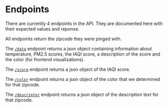 # Endpoints

There are currently 4 endpoints in the API. They are documented here with their expected values and reponse.

All endpoints return the zipcode they were pinged with.

The [`/data`](./endpoints/endpoint-data.md) endpoint returns a json object containing information about temperature, PM2.5 scores, the IAQI score, a description of the score and the color (for frontend visualizations).

The [`/score`](./endpoints/endpoint-score.md) endpoint returns a json object of the IAQI score.

The [`/color`](./endpoints/endpoint-color.md) endpoint returns a json object of the color that we determined for that zipcode.

The [`/descriptor`](./endpoints/endpoint-descriptor.md) endpoint returns a json object of the description text for that zipcode.